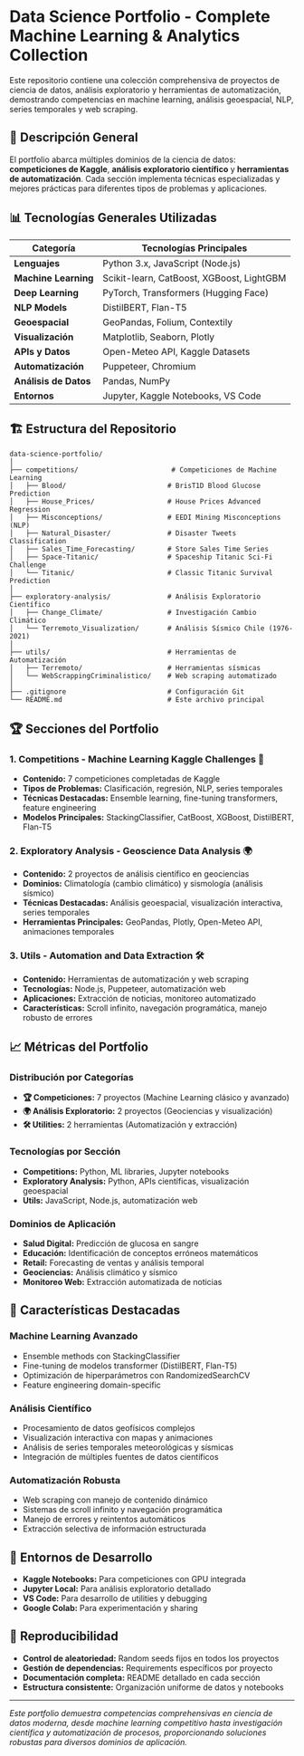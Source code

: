 # Data Science Portfolio - Complete Machine Learning & Analytics Collection

Este repositorio contiene una colección comprehensiva de proyectos de ciencia de datos, análisis exploratorio y herramientas de automatización, demostrando competencias en machine learning, análisis geoespacial, NLP, series temporales y web scraping.

## 🎯 Descripción General

El portfolio abarca múltiples dominios de la ciencia de datos: **competiciones de Kaggle**, **análisis exploratorio científico** y **herramientas de automatización**. Cada sección implementa técnicas especializadas y mejores prácticas para diferentes tipos de problemas y aplicaciones.

## 📊 Tecnologías Generales Utilizadas

| Categoría | Tecnologías Principales |
|-----------|-------------------------|
| **Lenguajes** | Python 3.x, JavaScript (Node.js) |
| **Machine Learning** | Scikit-learn, CatBoost, XGBoost, LightGBM |
| **Deep Learning** | PyTorch, Transformers (Hugging Face) |
| **NLP Models** | DistilBERT, Flan-T5 |
| **Geoespacial** | GeoPandas, Folium, Contextily |
| **Visualización** | Matplotlib, Seaborn, Plotly |
| **APIs y Datos** | Open-Meteo API, Kaggle Datasets |
| **Automatización** | Puppeteer, Chromium |
| **Análisis de Datos** | Pandas, NumPy |
| **Entornos** | Jupyter, Kaggle Notebooks, VS Code |

## 🏗️ Estructura del Repositorio

```
data-science-portfolio/
│
├── competitions/                       # Competiciones de Machine Learning
│   ├── Blood/                         # BrisT1D Blood Glucose Prediction
│   ├── House_Prices/                  # House Prices Advanced Regression  
│   ├── Misconceptions/                # EEDI Mining Misconceptions (NLP)
│   ├── Natural_Disaster/              # Disaster Tweets Classification
│   ├── Sales_Time_Forecasting/        # Store Sales Time Series
│   ├── Space-Titanic/                 # Spaceship Titanic Sci-Fi Challenge
│   └── Titanic/                       # Classic Titanic Survival Prediction
│
├── exploratory-analysis/              # Análisis Exploratorio Científico
│   ├── Change_Climate/                # Investigación Cambio Climático
│   └── Terremoto_Visualization/       # Análisis Sísmico Chile (1976-2021)
│
├── utils/                             # Herramientas de Automatización
│   ├── Terremoto/                     # Herramientas sísmicas
│   └── WebScrappingCriminalistico/    # Web scraping automatizado
│
├── .gitignore                         # Configuración Git
└── README.md                          # Este archivo principal
```

## 🏆 Secciones del Portfolio

### **1. Competitions - Machine Learning Kaggle Challenges** 🥇
- **Contenido:** 7 competiciones completadas de Kaggle
- **Tipos de Problemas:** Clasificación, regresión, NLP, series temporales
- **Técnicas Destacadas:** Ensemble learning, fine-tuning transformers, feature engineering
- **Modelos Principales:** StackingClassifier, CatBoost, XGBoost, DistilBERT, Flan-T5

### **2. Exploratory Analysis - Geoscience Data Analysis** 🌍
- **Contenido:** 2 proyectos de análisis científico en geociencias
- **Dominios:** Climatología (cambio climático) y sismología (análisis sísmico)
- **Técnicas Destacadas:** Análisis geoespacial, visualización interactiva, series temporales
- **Herramientas Principales:** GeoPandas, Plotly, Open-Meteo API, animaciones temporales

### **3. Utils - Automation and Data Extraction** 🛠️
- **Contenido:** Herramientas de automatización y web scraping
- **Tecnologías:** Node.js, Puppeteer, automatización web
- **Aplicaciones:** Extracción de noticias, monitoreo automatizado
- **Características:** Scroll infinito, navegación programática, manejo robusto de errores

## 📈 Métricas del Portfolio

### **Distribución por Categorías**
- **🏆 Competiciones:** 7 proyectos (Machine Learning clásico y avanzado)
- **🌍 Análisis Exploratorio:** 2 proyectos (Geociencias y visualización)
- **🛠️ Utilities:** 2 herramientas (Automatización y extracción)

### **Tecnologías por Sección**
- **Competitions:** Python, ML libraries, Jupyter notebooks
- **Exploratory Analysis:** Python, APIs científicas, visualización geoespacial
- **Utils:** JavaScript, Node.js, automatización web

### **Dominios de Aplicación**
- **Salud Digital:** Predicción de glucosa en sangre
- **Educación:** Identificación de conceptos erróneos matemáticos
- **Retail:** Forecasting de ventas y análisis temporal
- **Geociencias:** Análisis climático y sísmico
- **Monitoreo Web:** Extracción automatizada de noticias

## 🎯 Características Destacadas

### **Machine Learning Avanzado**
- Ensemble methods con StackingClassifier
- Fine-tuning de modelos transformer (DistilBERT, Flan-T5)
- Optimización de hiperparámetros con RandomizedSearchCV
- Feature engineering domain-specific

### **Análisis Científico**
- Procesamiento de datos geofísicos complejos
- Visualización interactiva con mapas y animaciones
- Análisis de series temporales meteorológicas y sísmicas
- Integración de múltiples fuentes de datos científicos

### **Automatización Robusta**
- Web scraping con manejo de contenido dinámico
- Sistemas de scroll infinito y navegación programática
- Manejo de errores y reintentos automáticos
- Extracción selectiva de información estructurada

## 🚀 Entornos de Desarrollo

- **Kaggle Notebooks:** Para competiciones con GPU integrada
- **Jupyter Local:** Para análisis exploratorio detallado
- **VS Code:** Para desarrollo de utilities y debugging
- **Google Colab:** Para experimentación y sharing

## 🔧 Reproducibilidad

- **Control de aleatoriedad:** Random seeds fijos en todos los proyectos
- **Gestión de dependencias:** Requirements específicos por proyecto
- **Documentación completa:** README detallado en cada sección
- **Estructura consistente:** Organización uniforme de datos y notebooks

---

*Este portfolio demuestra competencias comprehensivas en ciencia de datos moderna, desde machine learning competitivo hasta investigación científica y automatización de procesos, proporcionando soluciones robustas para diversos dominios de aplicación.*